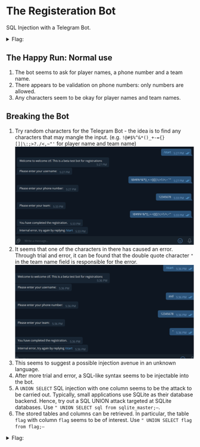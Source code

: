 # The Registeration Bot

SQL Injection with a Telegram Bot.

<details>
<summary>Flag:</summary> 
`greyhats{Th4nk_y0u_f0r_pl4y1ng!}`
</details>

## The Happy Run: Normal use

1. The bot seems to ask for player names, a phone number and a team name.
2. There appears to be validation on phone numbers: only numbers are allowed.
3. Any characters seem to be okay for player names and team names.

## Breaking the Bot

1. Try random characters for the Telegram Bot - the idea is to find any characters that may mangle the input. (e.g. `!@#$%^&*()_+-={}[]|\:;>?./<,~"'` for player name and team name)
![](img/registeration-error.png)
2. It seems that one of the characters in there has caused an error. Through trial and error, it can be found that the double quote character `"` in the team name field is responsible for the error.
![](img/registeration-doublequote-error.png)
3. This seems to suggest a possible injection avenue in an unknown language.
4. After more trial and error, a SQL-like syntax seems to be injectable into the bot.
5. A `UNION SELECT` SQL injection with one column seems to be the attack to be carried out. Typically, small applications use SQLite as their database backend. Hence, try out a SQL UNION attack targeted at SQLite databases. Use `" UNION SELECT sql from sqlite_master;—`.
6. The stored tables and columns can be retrieved. In particular, the table `flag` with column `flag` seems to be of interest. Use `" UNION SELECT flag from flag;—`

<details>
<summary>Flag:</summary> 
`greyhats{Th4nk_y0u_f0r_pl4y1ng!}`
</details>